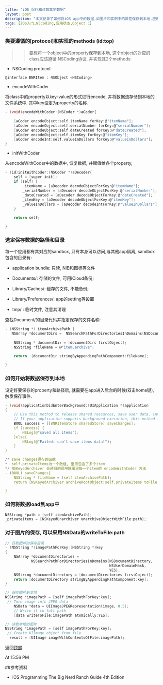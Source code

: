 ```yaml
---
title: "iOS 保存和读取本地数据"
layout: post
description: "本文记录了如何将iOS app中的数据,如图片和实例中的属性保存到本地,应用退出或者切换状态后,能够重新恢复数据"
tags: [iOS入门,NSCoding,应用状态,Object C]
---
```

### 类要遵循的[protocol]和实现的methods  (id:top)

>>要想将一个object中的property保存到本地, 这个object的对应的class应该遵循 NSCoding协议, 并实现其2个methods: 

* NSCoding protocol

```c
@interface BNRItem : NSObject <NSCoding>
```

*  encodeWIthCoder 

将class中的property以key-value的形式进行encode, 并将数据流存储到本地的文件系统中, 其中key设定为property的名称.

```c
- (void)encodeWithCoder:(NSCoder *)aCoder{
    
    [aCoder encodeObject:self.itemName forKey:@"itemName"];    [aCoder encodeObject:self.serialNumber forKey:@"serialNumber"];    [aCoder encodeObject:self.dateCreated forKey:@"dateCreated"];    [aCoder encodeObject:self.itemKey forKey:@"itemKey"];    [aCoder encodeInt:self.valueInDollars forKey:@"valueInDollars"];
}


```
* initWithCoder 

从encodeWithCoder中的数据中, 恢复数据, 并赋值给各个property,

```c
- (id)initWithCoder:(NSCoder *)aDecoder{
    self = [super init];
    if (self) {        _itemName = [aDecoder decodeObjectForKey:@"itemName"];        _serialNumber = [aDecoder decodeObjectForKey:@"serialNumber"];        _dateCreated = [aDecoder decodeObjectForKey:@"dateCreated"];        _itemKey = [aDecoder decodeObjectForKey:@"itemKey"];        _valueInDollars = [aDecoder decodeIntForKey:@"valueInDollars"];    }
    
    return self;

}
```

### 选定保存数据的路径和目录
每一个应用都有其对应的sandbox, 只有本身可以访问,与其他app隔离, sandbox包含的目录有:

* application bundle: 只读, NIB和图标等文件

* Documents/: 存储的文件, 可用iCloud备份;

* Library/Caches/: 缓存的文件, 不能备份;

* Library/Preferences/: app的setting等设置

* tmp/ : 临时文件, 注意其清理

查找Document/的目录代码并指定保存的文件名称:

```c
- (NSString *) itemArchivePath {
   NSArray *documentDirs =  NSSearchPathForDirectoriesInDomains(NSDocumentDirectory, NSUserDomainMask, YES);
    
    NSString * documentDir = [documentDirs firstObject];
    NSString *fileName = @"item.archive";
    
    return  [documentDir stringByAppendingPathComponent:fileName];

}
```

### 如何开始将数据保存到本地

设定好要保存的property和路径后, 就需要在app进入后台的时候(双击home键), 触发保存事件.

```c
- (void)applicationDidEnterBackground:(UIApplication *)application
{
    // Use this method to release shared resources, save user data, invalidate timers, and store enough application state information to restore your application to its current state in case it is terminated later. 
    // If your application supports background execution, this method is called instead of applicationWillTerminate: when the user quits.
    BOOL success = [[BNRItemStore sharedStore] saveChanges];
    if (success) {
        NSLog(@"saved all items");
    }else{
        NSLog(@"Failed: can't sace items data!");
    }
}

/* save changes保存的函数
*  self.privateItems为一个数组, 里面包含了多个item
*/ NSKeyedArchiver 会递归的调用数组里每一个item的 encodeWithCoder 方法
- (BOOL) saveChanges{
    NSString * fileName = [self itemArchivePath]; 
    return [NSKeyedArchiver archiveRootObject:self.privateItems toFile:fileName];

}
```

### 如何将数据load到app中

```c
NSString *path = [self itemArchivePath];_privateItems = [NSKeyedUnarchiver unarchiveObjectWithFile:path];
```

### 对于图片的保存, 可以采用NSData的writeToFile:path

```c
// 获取图片的保存目录
- (NSString *)imagePathForKey:(NSString *)key{    NSArray *documentDirectories =            NSSearchPathForDirectoriesInDomains(NSDocumentDirectory,                                                NSUserDomainMask,                                                YES);    NSString *documentDirectory = [documentDirectories firstObject];    return [documentDirectory stringByAppendingPathComponent:key];}

// 保存图片到本地
NSString *imagePath = [self imagePathForKey:key]; // Turn image into JPEG data    NSData *data = UIImageJPEGRepresentation(image, 0.5);    // Write it to full path    [data writeToFile:imagePath atomically:YES];

// 读取本地的图片
NSString *imagePath = [self imagePathForKey:key];
 // Create UIImage object from file  result = [UIImage imageWithContentsOfFile:imagePath];
```

返回[顶部](#top)

At 15:56 PM

##参考资料
* iOS Programming The Big Nerd Ranch Guide 4th Edition
